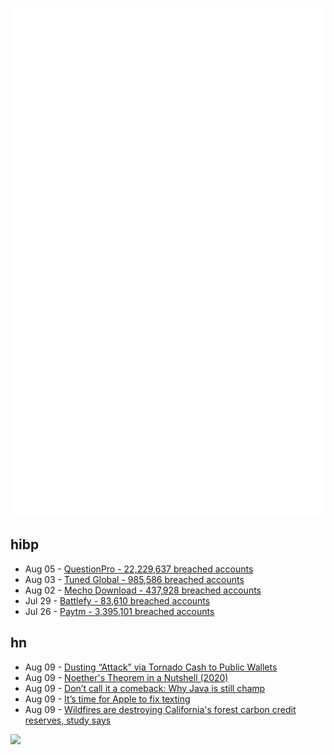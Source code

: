 ![Metrics](https://raw.githubusercontent.com/phixion/phixion/master/metrics.svg)

## hibp

<!--
for https://github.com/phixion/phixion/blob/main/.github/workflows/feeds.yml
-->
<!--START_SECTION:haveibeenpwnd-->
- Aug 05 - [QuestionPro - 22,229,637 breached accounts](https://haveibeenpwned.com/PwnedWebsites#QuestionPro)
- Aug 03 - [Tuned Global - 985,586 breached accounts](https://haveibeenpwned.com/PwnedWebsites#TunedGlobal)
- Aug 02 - [Mecho Download - 437,928 breached accounts](https://haveibeenpwned.com/PwnedWebsites#MechoDownload)
- Jul 29 - [Battlefy - 83,610 breached accounts](https://haveibeenpwned.com/PwnedWebsites#Battlefy)
- Jul 26 - [Paytm - 3,395,101 breached accounts](https://haveibeenpwned.com/PwnedWebsites#Paytm)
<!--END_SECTION:haveibeenpwnd-->

## hn

<!--
for https://github.com/phixion/phixion/blob/main/.github/workflows/feeds.yml
-->
<!--START_SECTION:hn-->
- Aug 09 - [Dusting “Attack” via Tornado Cash to Public Wallets](https://etherscan.io/txsInternal?a=0x12d66f87a04a9e220743712ce6d9bb1b5616b8fc&p=1)
- Aug 09 - [Noether's Theorem in a Nutshell (2020)](https://math.ucr.edu/home/baez/noether.html)
- Aug 09 - [Don’t call it a comeback: Why Java is still champ](https://github.com/readme/featured/java-programming-language)
- Aug 09 - [It’s time for Apple to fix texting](https://www.android.com/get-the-message/)
- Aug 09 - [Wildfires are destroying California's forest carbon credit reserves, study says](https://www.reuters.com/world/us/wildfires-are-destroying-californias-forest-carbon-credit-reserves-study-2022-08-05/)
<!--END_SECTION:hn-->

<!--
for https://yhype.me
-->
![](https://hit.yhype.me/github/profile?user_id=13013670)

